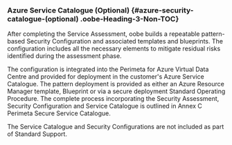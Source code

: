### Azure Service Catalogue (Optional) {#azure-security-catalogue-(optional) .oobe-Heading-3-Non-TOC}

After completing the Service Assessment, oobe builds a repeatable
pattern-based Security Configuration and associated templates and
blueprints. The configuration includes all the necessary elements to
mitigate residual risks identified during the assessment phase.

The configuration is integrated into the Perimeta for Azure Virtual Data
Centre and provided for deployment in the customer's Azure Service
Catalogue. The pattern deployment is provided as either an Azure
Resource Manager template, Blueprint or via a secure deployment Standard
Operating Procedure. The complete process incorporating the Security
Assessment, Security Configuration and Service Catalogue is outlined in
Annex C Perimeta Secure Service Catalogue.

The Service Catalogue and Security Configurations are not included as
part of Standard Support.

<div style="page-break-before:always"></div>